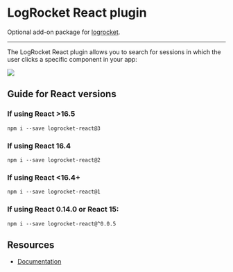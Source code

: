 # LogRocket React plugin
Optional add-on package for [logrocket](https://www.npmjs.com/package/logrocket).

------

The LogRocket React plugin allows you to search for sessions in which the user clicks a specific component in your app:

![](https://cl.ly/3e203c0G151G/Image%202017-06-05%20at%209.46.04%20PM.png)

## Guide for React versions

### If using React >16.5
`npm i --save logrocket-react@3`

### If using React 16.4
`npm i --save logrocket-react@2`

### If using React <16.4+
`npm i --save logrocket-react@1`

### If using React 0.14.0 or React 15:
`npm i --save logrocket-react@^0.0.5`

## Resources
* [Documentation](https://docs.logrocket.com/docs/react-plugin)

